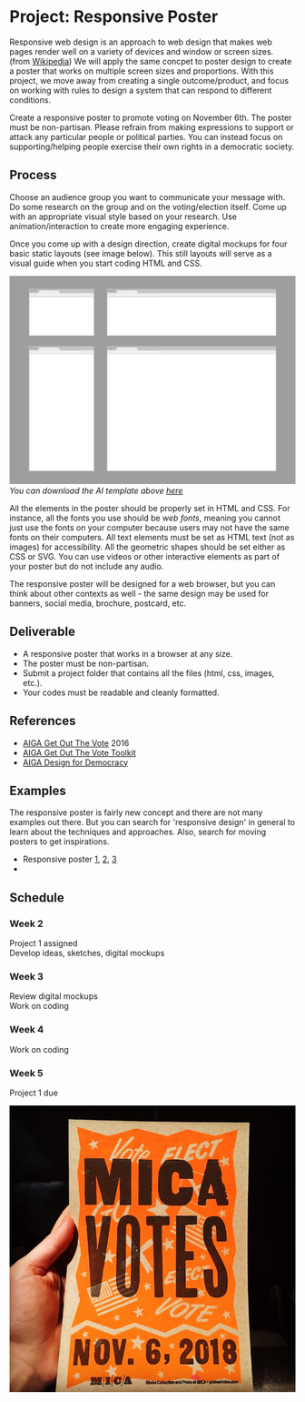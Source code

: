# Project: Responsive Poster

Responsive web design is an approach to web design that makes web pages render well on a variety of devices and window or screen sizes. (from [Wikipedia](https://en.wikipedia.org/wiki/Responsive_web_design)) We will apply the same concpet to poster design to create a poster that works on multiple screen sizes and proportions. With this project, we move away from creating a single outcome/product, and focus on working with rules to design a system that can respond to different conditions.

Create a responsive poster to promote voting on November 6th. The poster must be non-partisan. Please refrain from making expressions to support or attack any particular people or political parties. You can instead focus on supporting/helping people exercise their own rights in a democratic society.

## Process

Choose an audience group you want to communicate your message with. Do some research on the group and on the voting/election itself. Come up with an appropriate visual style based on your research. Use animation/interaction to create more engaging experience.

Once you come up with a design direction, create digital mockups for four basic static layouts (see image below). This still layouts will serve as a visual guide when you start coding HTML and CSS. 

![layout template](../images/responsive-poster-layout-template.png)
*You can download the AI template above [here](../files/responsive-poster-layout-template.ai)*

All the elements in the poster should be properly set in HTML and CSS. For instance, all the fonts you use should be *web fonts*, meaning you cannot just use the fonts on your computer because users may not have the same fonts on their computers. All text elements must be set as HTML text (not as images) for accessibility. All the geometric shapes should be set either as CSS or SVG. You can use videos or other interactive elements as part of your poster but do not include any audio.

The responsive poster will be designed for a web browser, but you can think about other contexts as well - the same design may be used for banners, social media, brochure, postcard, etc.


## Deliverable
- A responsive poster that works in a browser at any size.
- The poster must be non-partisan.
- Submit a project folder that contains all the files (html, css, images, etc.).
- Your codes must be readable and cleanly formatted. 


## References
- [AIGA Get Out The Vote](https://www.aiga.org/vote) 2016
- [AIGA Get Out The Vote Toolkit](https://aigagotv.com)
- [AIGA Design for Democracy](https://www.aiga.org/design-for-democracy)

## Examples
The responsive poster is fairly new concept and there are not many examples out there. But you can search for 'responsive design' in general to learn about the techniques and approaches. Also, search for moving posters to get inspirations. 
- Responsive poster [1](https://www.instagram.com/p/BjULj9aj5ai/?taken-by=cdaein), [2](https://www.instagram.com/p/BjYbPgDBjSq/?taken-by=cdaein), [3](https://www.instagram.com/p/Bjze9JFDd3M/?taken-by=cdaein)
- 



## Schedule

### Week 2
Project 1 assigned  
Develop ideas, sketches, digital mockups

### Week 3
Review digital mockups  
Work on coding 

### Week 4
Work on coding

### Week 5
Project 1 due


![mica votes](../images/mica-votes.jpg)
